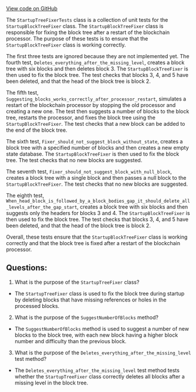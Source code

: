 [View code on GitHub](https://github.com/nethermindeth/nethermind/Nethermind.Blockchain.Test/Visitors/StartupTreeFixerTests.cs)

The `StartupTreeFixerTests` class is a collection of unit tests for the `StartupBlockTreeFixer` class. The `StartupBlockTreeFixer` class is responsible for fixing the block tree after a restart of the blockchain processor. The purpose of these tests is to ensure that the `StartupBlockTreeFixer` class is working correctly.

The first three tests are ignored because they are not implemented yet. The fourth test, `Deletes_everything_after_the_missing_level`, creates a block tree with six blocks and then deletes block 3. The `StartupBlockTreeFixer` is then used to fix the block tree. The test checks that blocks 3, 4, and 5 have been deleted, and that the head of the block tree is block 2.

The fifth test, `Suggesting_blocks_works_correctly_after_processor_restart`, simulates a restart of the blockchain processor by stopping the old processor and creating a new one. The test then suggests a number of blocks to the block tree, restarts the processor, and fixes the block tree using the `StartupBlockTreeFixer`. The test checks that a new block can be added to the end of the block tree.

The sixth test, `Fixer_should_not_suggest_block_without_state`, creates a block tree with a specified number of blocks and then creates a new empty state database. The `StartupBlockTreeFixer` is then used to fix the block tree. The test checks that no new blocks are suggested.

The seventh test, `Fixer_should_not_suggest_block_with_null_block`, creates a block tree with a single block and then passes a null block to the `StartupBlockTreeFixer`. The test checks that no new blocks are suggested.

The eighth test, `When_head_block_is_followed_by_a_block_bodies_gap_it_should_delete_all_levels_after_the_gap_start`, creates a block tree with six blocks and then suggests only the headers for blocks 3 and 4. The `StartupBlockTreeFixer` is then used to fix the block tree. The test checks that blocks 3, 4, and 5 have been deleted, and that the head of the block tree is block 2.

Overall, these tests ensure that the `StartupBlockTreeFixer` class is working correctly and that the block tree is fixed after a restart of the blockchain processor.
## Questions: 
 1. What is the purpose of the `StartupTreeFixer` class?
- The `StartupTreeFixer` class is used to fix the block tree during startup by deleting blocks that have missing references or holes in the processed blocks.

2. What is the purpose of the `SuggestNumberOfBlocks` method?
- The `SuggestNumberOfBlocks` method is used to suggest a number of new blocks to the block tree, with each new block having a higher block number and difficulty than the previous block.

3. What is the purpose of the `Deletes_everything_after_the_missing_level` test method?
- The `Deletes_everything_after_the_missing_level` test method tests whether the `StartupTreeFixer` class correctly deletes all blocks after a missing level in the block tree.